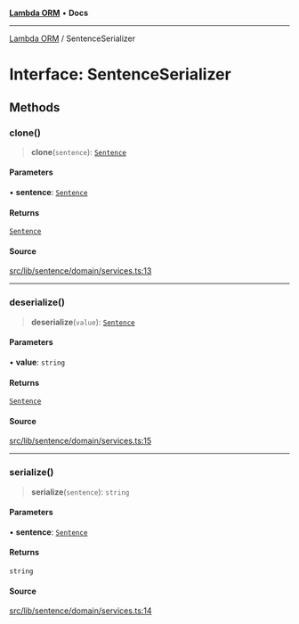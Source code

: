 [**Lambda ORM**](../README.md) • **Docs**

***

[Lambda ORM](../README.md) / SentenceSerializer

# Interface: SentenceSerializer

## Methods

### clone()

> **clone**(`sentence`): [`Sentence`](../classes/Sentence.md)

#### Parameters

• **sentence**: [`Sentence`](../classes/Sentence.md)

#### Returns

[`Sentence`](../classes/Sentence.md)

#### Source

[src/lib/sentence/domain/services.ts:13](https://github.com/lambda-orm/lambdaorm-base/blob/f5bdfd5d7ef4bf9d8223ee81080c8ed65a6bb693/src/lib/sentence/domain/services.ts#L13)

***

### deserialize()

> **deserialize**(`value`): [`Sentence`](../classes/Sentence.md)

#### Parameters

• **value**: `string`

#### Returns

[`Sentence`](../classes/Sentence.md)

#### Source

[src/lib/sentence/domain/services.ts:15](https://github.com/lambda-orm/lambdaorm-base/blob/f5bdfd5d7ef4bf9d8223ee81080c8ed65a6bb693/src/lib/sentence/domain/services.ts#L15)

***

### serialize()

> **serialize**(`sentence`): `string`

#### Parameters

• **sentence**: [`Sentence`](../classes/Sentence.md)

#### Returns

`string`

#### Source

[src/lib/sentence/domain/services.ts:14](https://github.com/lambda-orm/lambdaorm-base/blob/f5bdfd5d7ef4bf9d8223ee81080c8ed65a6bb693/src/lib/sentence/domain/services.ts#L14)

